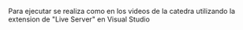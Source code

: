 Para ejecutar se realiza como en los videos de la catedra utilizando la extension de "Live Server" en Visual Studio
